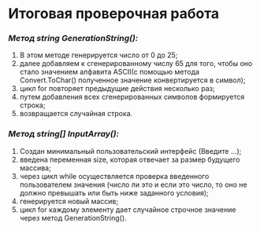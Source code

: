 # Итоговая проверочная работа

### _Метод string GenerationString():_ ###

1. В этом методе генерируется число от 0 до 25;
2. далее добавляем к сгенерированному числу 65 для того, чтобы оно стало значением алфавита ASCII(с помощью метода Convert.ToChar() полученное значение конвертируется в символ);
3. цикл for повторяет предыдущие действия несколько раз;
4. путем добавления всех сгенерированных символов формируется строка;
5. возвращается случайная строка.

### _Метод string[] InputArray():_ ###

1. Создан минимальный пользовательский интерфейс (Введите ...);
2. введена переменная size, которая отвечает за размер будущего массива;
3. через цикл while осуществляется проверка введенного пользователем значения (число ли это и если это число, то оно не должно превышать или быть ниже заданного условия);
4. генерируется новый массив;
5. цикл for каждому элементу дает случайное строчное значение через метод GenerationString().



